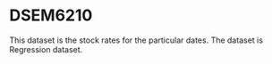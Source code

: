 # DSEM6210

This dataset is the stock rates for the particular dates. The dataset is Regression dataset.
